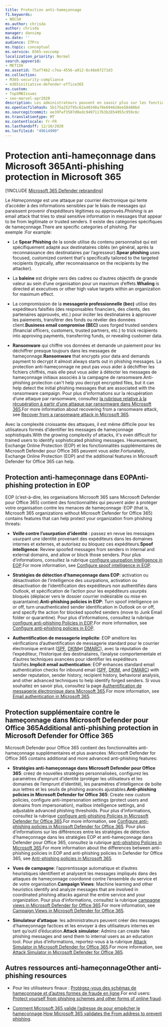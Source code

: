 ```yaml
---
title: Protection anti-hameçonnage
f1.keywords:
- NOCSH
ms.author: chrisda
author: chrisda
manager: dansimp
ms.date: ''
audience: ITPro
ms.topic: conceptual
ms.service: O365-seccomp
localization_priority: Normal
search.appverid:
- MET150
ms.assetid: 75af74b2-c7ea-4556-a912-8c48e07271d3
ms.collection:
- M365-security-compliance
- m365initiative-defender-office365
ms.custom:
- TopSMBIssues
- seo-marvel-apr2020
description: Les administrateurs peuvent en savoir plus sur les fonctionnalités de protection anti-hameçonnage dans Exchange Online Protection (EOP) et Microsoft Defender pour Office 365.
ms.openlocfilehash: 5b175a252f95c62a40348a78e694628ee58488bd
ms.sourcegitcommit: ee39faf3507d0edc9497117b3b2854955c959c6c
ms.translationtype: MT
ms.contentlocale: fr-FR
ms.lasthandoff: 12/10/2020
ms.locfileid: "49614990"
---
```

# <a name="anti-phishing-protection-in-microsoft-365"></a><span data-ttu-id="2123a-103">Protection anti-hameçonnage dans Microsoft 365</span><span class="sxs-lookup"><span data-stu-id="2123a-103">Anti-phishing protection in Microsoft 365</span></span>

[!INCLUDE [Microsoft 365 Defender rebranding](../includes/microsoft-defender-for-office.md)]


<span data-ttu-id="2123a-104">Le *Hameçonnage* est une attaque par courrier électronique qui tente d’accéder à des informations sensibles par le biais de messages qui paraissent provenir d’expéditeurs légitimes ou approuvés.</span><span class="sxs-lookup"><span data-stu-id="2123a-104">*Phishing* is an email attack that tries to steal sensitive information in messages that appear to be from legitimate or trusted senders.</span></span> <span data-ttu-id="2123a-105">Il existe des catégories spécifiques de hameçonnage.</span><span class="sxs-lookup"><span data-stu-id="2123a-105">There are specific categories of phishing.</span></span> <span data-ttu-id="2123a-106">Par exemple :</span><span class="sxs-lookup"><span data-stu-id="2123a-106">For example:</span></span>

- <span data-ttu-id="2123a-107">Le **Spear Phishing** de la sonde utilise du contenu personnalisé qui est spécifiquement adapté aux destinataires ciblés (en général, après la reconnaissance des destinataires par l’agresseur).</span><span class="sxs-lookup"><span data-stu-id="2123a-107">**Spear phishing** uses focused, customized content that's specifically tailored to the targeted recipients (typically, after reconnaissance on the recipients by the attacker).</span></span>

- <span data-ttu-id="2123a-108">La **baleine** est dirigée vers des cadres ou d’autres objectifs de grande valeur au sein d’une organisation pour un maximum d’effets.</span><span class="sxs-lookup"><span data-stu-id="2123a-108">**Whaling** is directed at executives or other high value targets within an organization for maximum effect.</span></span>

- <span data-ttu-id="2123a-109">La compromission de la **messagerie professionnelle (bec)** utilise des expéditeurs falsifiés (des responsables financiers, des clients, des partenaires approuvés, etc.) pour inciter les destinataires à approuver les paiements, transférer des fonds ou révéler des données client.</span><span class="sxs-lookup"><span data-stu-id="2123a-109">**Business email compromise (BEC)** uses forged trusted senders (financial officers, customers, trusted partners, etc.) to trick recipients into approving payments, transferring funds, or revealing customer data.</span></span>

- <span data-ttu-id="2123a-110">**Ransomware** qui chiffre vos données et demande un paiement pour les déchiffrer presque toujours dans les messages de hameçonnage.</span><span class="sxs-lookup"><span data-stu-id="2123a-110">**Ransomware** that encrypts your data and demands payment to decrypt it almost always starts out in phishing messages.</span></span> <span data-ttu-id="2123a-111">La protection anti-hameçonnage ne peut pas vous aider à déchiffrer les fichiers chiffrés, mais elle peut vous aider à détecter les messages de hameçonnage initiaux associés à la campagne de ransomware.</span><span class="sxs-lookup"><span data-stu-id="2123a-111">Anti-phishing protection can't help you decrypt encrypted files, but it can help detect the initial phishing messages that are associated with the ransomware campaign.</span></span> <span data-ttu-id="2123a-112">Pour plus d’informations sur la récupération d’une attaque par ransomware, consultez [la rubrique relative à la récupération à partir d’une attaque par ransomware dans Microsoft 365](recover-from-ransomware.md).</span><span class="sxs-lookup"><span data-stu-id="2123a-112">For more information about recovering from a ransomware attack, see [Recover from a ransomware attack in Microsoft 365](recover-from-ransomware.md).</span></span>

<span data-ttu-id="2123a-113">Avec la complexité croissante des attaques, il est même difficile pour les utilisateurs formés d’identifier les messages de hameçonnage sophistiqués.</span><span class="sxs-lookup"><span data-stu-id="2123a-113">With the growing complexity of attacks, it's even difficult for trained users to identify sophisticated phishing messages.</span></span> <span data-ttu-id="2123a-114">Heureusement, Exchange Online Protection (EOP) et les fonctionnalités supplémentaires de Microsoft Defender pour Office 365 peuvent vous aider.</span><span class="sxs-lookup"><span data-stu-id="2123a-114">Fortunately, Exchange Online Protection (EOP) and the additional features in Microsoft Defender for Office 365 can help.</span></span>

## <a name="anti-phishing-protection-in-eop"></a><span data-ttu-id="2123a-115">Protection anti-hameçonnage dans EOP</span><span class="sxs-lookup"><span data-stu-id="2123a-115">Anti-phishing protection in EOP</span></span>

<span data-ttu-id="2123a-116">EOP (c’est-à-dire, les organisations Microsoft 365 sans Microsoft Defender pour Office 365) contient des fonctionnalités qui peuvent aider à protéger votre organisation contre les menaces de hameçonnage :</span><span class="sxs-lookup"><span data-stu-id="2123a-116">EOP (that is, Microsoft 365 organizations without Microsoft Defender for Office 365) contains features that can help protect your organization from phishing threats:</span></span>

- <span data-ttu-id="2123a-117">**Veille contre l’usurpation d’identité** : passez en revue les messages usurpant une identité provenant des expéditeurs dans les domaines internes et externes, et autorisez ou bloquez ces expéditeurs.</span><span class="sxs-lookup"><span data-stu-id="2123a-117">**Spoof intelligence**: Review spoofed messages from senders in internal and external domains, and allow or block those senders.</span></span> <span data-ttu-id="2123a-118">Pour plus d’informations, consultez la rubrique [configure usurpation Intelligence in EOP](learn-about-spoof-intelligence.md).</span><span class="sxs-lookup"><span data-stu-id="2123a-118">For more information, see [Configure spoof intelligence in EOP](learn-about-spoof-intelligence.md).</span></span>

- <span data-ttu-id="2123a-119">**Stratégies de détection d’hameçonnage dans EOP**: activation ou désactivation de l’intelligence des usurpations, activation ou désactivation de l’identification des expéditeurs non authentifiés dans Outlook, et spécification de l’action pour les expéditeurs usurpés bloqués (déplacer vers le dossier courrier indésirable ou mise en quarantaine).</span><span class="sxs-lookup"><span data-stu-id="2123a-119">**Anti-phishing policies in EOP**: Turn spoof intelligence on or off, turn unauthenticated sender identification in Outlook on or off, and specify the action for blocked spoofed senders (move to Junk Email folder or quarantine).</span></span> <span data-ttu-id="2123a-120">Pour plus d’informations, consultez la rubrique [configure anti-phishing Policies in EOP](configure-anti-phishing-policies-eop.md).</span><span class="sxs-lookup"><span data-stu-id="2123a-120">For more information, see [Configure anti-phishing policies in EOP](configure-anti-phishing-policies-eop.md).</span></span>

- <span data-ttu-id="2123a-121">**Authentification de messagerie implicite**: EOP améliore les vérifications d’authentification de messagerie standard pour le courrier électronique entrant ([SPF](set-up-spf-in-office-365-to-help-prevent-spoofing.md), [DKIM](use-dkim-to-validate-outbound-email.md)et [DMARC](use-dmarc-to-validate-email.md)), avec la réputation de l’expéditeur, l’historique des destinataires, l’analyse comportementale et d’autres techniques avancées pour identifier les expéditeurs falsifiés.</span><span class="sxs-lookup"><span data-stu-id="2123a-121">**Implicit email authentication**: EOP enhances standard email authentication checks for inbound email ([SPF](set-up-spf-in-office-365-to-help-prevent-spoofing.md), [DKIM](use-dkim-to-validate-outbound-email.md), and [DMARC](use-dmarc-to-validate-email.md)) with sender reputation, sender history, recipient history, behavioral analysis, and other advanced techniques to help identify forged senders.</span></span> <span data-ttu-id="2123a-122">Si vous souhaitez en savoir plus, consultez la page [Authentification de messagerie électronique dans Microsoft 365](email-validation-and-authentication.md).</span><span class="sxs-lookup"><span data-stu-id="2123a-122">For more information, see [Email authentication in Microsoft 365](email-validation-and-authentication.md).</span></span>

## <a name="additional-anti-phishing-protection-in-microsoft-defender-for-office-365"></a><span data-ttu-id="2123a-123">Protection supplémentaire contre le hameçonnage dans Microsoft Defender pour Office 365</span><span class="sxs-lookup"><span data-stu-id="2123a-123">Additional anti-phishing protection in Microsoft Defender for Office 365</span></span>

<span data-ttu-id="2123a-124">Microsoft Defender pour Office 365 contient des fonctionnalités anti-hameçonnage supplémentaires et plus avancées :</span><span class="sxs-lookup"><span data-stu-id="2123a-124">Microsoft Defender for Office 365 contains additional and more advanced anti-phishing features:</span></span>

- <span data-ttu-id="2123a-125">**Stratégies anti-hameçonnage dans Microsoft Defender pour Office 365**: créez de nouvelles stratégies personnalisées, configurez les paramètres d’emprunt d’identité (protéger les utilisateurs et les domaines de l’emprunt d’identité), les paramètres d’intelligence de boîte aux lettres et les seuils de phishing avancés ajustables.</span><span class="sxs-lookup"><span data-stu-id="2123a-125">**Anti-phishing policies in Microsoft Defender for Office 365**: Create new custom policies, configure anti-impersonation settings (protect users and domains from impersonation), mailbox intelligence settings, and adjustable advanced phishing thresholds.</span></span> <span data-ttu-id="2123a-126">Pour plus d’informations, consultez la rubrique [configure anti-phishing Policies in Microsoft Defender for Office 365](configure-atp-anti-phishing-policies.md).</span><span class="sxs-lookup"><span data-stu-id="2123a-126">For more information, see [Configure anti-phishing policies in Microsoft Defender for Office 365](configure-atp-anti-phishing-policies.md).</span></span> <span data-ttu-id="2123a-127">Pour plus d’informations sur les différences entre les stratégies de détection d’hameçonnage dans les stratégies EOP et anti-hameçonnage dans Defender pour Office 365, consultez la rubrique [anti-phishing Policies in Microsoft 365](set-up-anti-phishing-policies.md).</span><span class="sxs-lookup"><span data-stu-id="2123a-127">For more information about the differences between anti-phishing policies in EOP and anti-phishing policies in Defender for Office 365, see [Anti-phishing policies in Microsoft 365](set-up-anti-phishing-policies.md).</span></span>

- <span data-ttu-id="2123a-128">**Vues de campagne**: l’apprentissage automatique et d’autres heuristiques identifient et analysent les messages impliqués dans des attaques de hameçonnage coordonné contre l’ensemble du service et de votre organisation.</span><span class="sxs-lookup"><span data-stu-id="2123a-128">**Campaign Views**: Machine learning and other heuristics identify and analyze messages that are involved in coordinated phishing attacks against the entire service and your organization.</span></span> <span data-ttu-id="2123a-129">Pour plus d’informations, consultez la rubrique [campagne views in Microsoft Defender for Office 365](campaigns.md).</span><span class="sxs-lookup"><span data-stu-id="2123a-129">For more information, see [Campaign Views in Microsoft Defender for Office 365](campaigns.md).</span></span>

- <span data-ttu-id="2123a-130">**Simulateur d’attaque**: les administrateurs peuvent créer des messages d’hameçonnage factices et les envoyer à des utilisateurs internes en tant qu’outil d’éducation.</span><span class="sxs-lookup"><span data-stu-id="2123a-130">**Attack simulator**: Admins can create fake phishing messages and send them to internal users as an education tool.</span></span> <span data-ttu-id="2123a-131">Pour plus d’informations, reportez-vous à la rubrique [Attack Simulator in Microsoft Defender for Office 365](attack-simulator.md).</span><span class="sxs-lookup"><span data-stu-id="2123a-131">For more information, see [Attack Simulator in Microsoft Defender for Office 365](attack-simulator.md).</span></span>

## <a name="other-anti-phishing-resources"></a><span data-ttu-id="2123a-132">Autres ressources anti-hameçonnage</span><span class="sxs-lookup"><span data-stu-id="2123a-132">Other anti-phishing resources</span></span>

- <span data-ttu-id="2123a-133">Pour les utilisateurs finaux : [Protégez-vous des schémas de hameçonnage et d’autres formes de fraude en ligne](https://support.microsoft.com/office/be0de46a-29cd-4c59-aaaf-136cf177d593).</span><span class="sxs-lookup"><span data-stu-id="2123a-133">For end users: [Protect yourself from phishing schemes and other forms of online fraud](https://support.microsoft.com/office/be0de46a-29cd-4c59-aaaf-136cf177d593).</span></span>

- <span data-ttu-id="2123a-134">[Comment Microsoft 365 valide l’adresse de pour empêcher le hameçonnage](how-office-365-validates-the-from-address.md).</span><span class="sxs-lookup"><span data-stu-id="2123a-134">[How Microsoft 365 validates the From address to prevent phishing](how-office-365-validates-the-from-address.md).</span></span>
